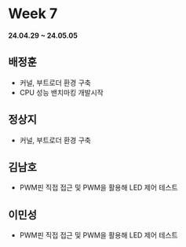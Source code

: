 # Week 7
**24.04.29 ~ 24.05.05**
   
## 배정훈   
*  커널, 부트로더 환경 구축   
*  CPU 성능 밴치마킹 개발시작   
## 정상지   
*  커널, 부트로더 환경 구축   
## 김남호   
*  PWM핀 직접 접근 및 PWM을 활용해 LED 제어 테스트
## 이민성   
*  PWM핀 직접 접근 및 PWM을 활용해 LED 제어 테스트
